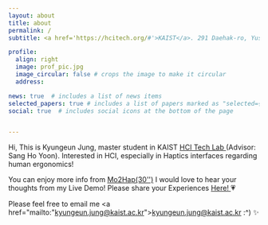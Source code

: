 ```yaml
---
layout: about
title: about
permalink: /
subtitle: <a href='https://hcitech.org/#'>KAIST</a>. 291 Daehak-ro, Yuseong-gu, Daejeon. +82)01032998537

profile:
  align: right
  image: prof_pic.jpg
  image_circular: false # crops the image to make it circular
  address:

news: true  # includes a list of news items
selected_papers: true # includes a list of papers marked as "selected={true}"
social: true  # includes social icons at the bottom of the page


---
```

Hi, This is Kyungeun Jung, master student in KAIST <a href="https://hcitech.org/#" target="_blank">HCI Tech Lab </a> (Advisor: Sang Ho Yoon).
Interested in HCI, especially in Haptics interfaces regarding human ergonomics!

You can enjoy more info from <a href="https://youtu.be/N4KyhQ0RQks"> Mo2Hap(30'')</a>
I would love to hear your thoughts from my Live Demo! Please share your Experiences <a href="https://www.notion.so/kyungeunzung/Share-your-Experience-from-Mo2Hap-3ffdf9192f9047e4a0d139668ef5cf41?pvs=4"> Here!  </a> &#128151;

Please feel free to email me
<a href="mailto:﻿"kyungeun.jung@kaist.ac.kr">kyungeun.jung@kaist.ac.kr</a> :^) :sparkles:


<!-- Write your biography here. Tell the world about yourself. Link to your favorite [subreddit](http://reddit.com). You can put a picture in, too. The code is already in, just name your picture `prof_pic.jpg` and put it in the `img/` folder.

Put your address / P.O. box / other info right below your picture. You can also disable any of these elements by editing `profile` property of the YAML header of your `_pages/about.md`. Edit `_bibliography/papers.bib` and Jekyll will render your [publications page](/al-folio/publications/) automatically.

Link to your social media connections, too. This theme is set up to use [Font Awesome icons](http://fortawesome.github.io/Font-Awesome/) and [Academicons](https://jpswalsh.github.io/academicons/), like the ones below. Add your Facebook, Twitter, LinkedIn, Google Scholar, or just disable all of them. -->
